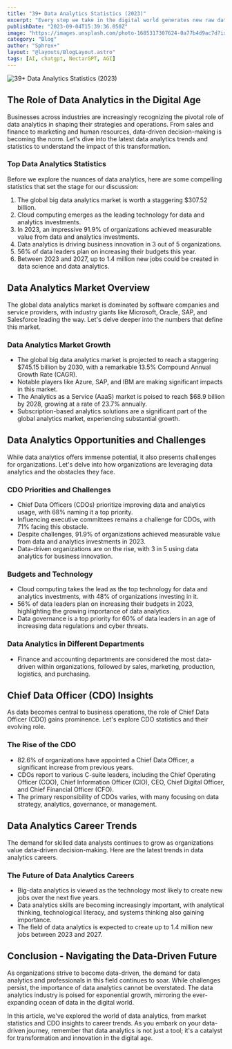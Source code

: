 ```yaml
---
title: "39+ Data Analytics Statistics (2023)"
excerpt: "Every step we take in the digital world generates new raw data for organizations to use. But when data is in its raw form, it’s hard for companies to gain actionable insights"
publishDate: "2023-09-04T15:39:36.050Z"
image: "https://images.unsplash.com/photo-1685317307624-0a77b4d9ac7d?ixlib=rb-4.0.3&ixid=M3wxMjA3fDB8MHxwaG90by1wYWdlfHx8fGVufDB8fHx8fA%3D%3D&auto=format&fit=crop&w=1376&q=80"
category: "Blog"
author: "Sphrex+"
layout: "@layouts/BlogLayout.astro"
tags: [AI, chatgpt, NectarGPT, AGI]
---
```


<p><img src="https://images.unsplash.com/photo-1640158615573-cd28feb1bf4e?ixlib=rb-4.0.3&ixid=M3wxMjA3fDB8MHxwaG90by1wYWdlfHx8fGVufDB8fHx8fA%3D%3D&auto=format&fit=crop&w=1470&q=80" alt="39+ Data Analytics Statistics (2023)" /></p>

<h2 id="h2-the-role-of-data-analytics-in-the-digital-age"> The Role of Data Analytics in the Digital Age</h2>
<p>Businesses across industries are increasingly recognizing the pivotal role of data analytics in shaping their strategies and operations. From sales and finance to marketing and human resources, data-driven decision-making is becoming the norm. Let&#39;s dive into the latest data analytics trends and statistics to understand the impact of this transformation.</p>
<h3 id="h3-top-data-analytics-statistics"> Top Data Analytics Statistics</h3>
<p>Before we explore the nuances of data analytics, here are some compelling statistics that set the stage for our discussion:</p>
<ol>
<li>The global big data analytics market is worth a staggering $307.52 billion.</li>
<li>Cloud computing emerges as the leading technology for data and analytics investments.</li>
<li>In 2023, an impressive 91.9% of organizations achieved measurable value from data and analytics investments.</li>
<li>Data analytics is driving business innovation in 3 out of 5 organizations.</li>
<li>56% of data leaders plan on increasing their budgets this year.</li>
<li>Between 2023 and 2027, up to 1.4 million new jobs could be created in data science and data analytics.</li>
</ol>
<h2 id="h2-data-analytics-market-overview"> Data Analytics Market Overview</h2>
<p>The global data analytics market is dominated by software companies and service providers, with industry giants like Microsoft, Oracle, SAP, and Salesforce leading the way. Let&#39;s delve deeper into the numbers that define this market.</p>
<h3 id="h3-data-analytics-market-growth"> Data Analytics Market Growth</h3>
<ul>
<li>The global big data analytics market is projected to reach a staggering $745.15 billion by 2030, with a remarkable 13.5% Compound Annual Growth Rate (CAGR).</li>
<li>Notable players like Azure, SAP, and IBM are making significant impacts in this market.</li>
<li>The Analytics as a Service (AaaS) market is poised to reach $68.9 billion by 2028, growing at a rate of 23.7% annually.</li>
<li>Subscription-based analytics solutions are a significant part of the global analytics market, experiencing substantial growth.</li>
</ul>
<h2 id="h2-data-analytics-opportunities-and-challenges"> Data Analytics Opportunities and Challenges</h2>
<p>While data analytics offers immense potential, it also presents challenges for organizations. Let&#39;s delve into how organizations are leveraging data analytics and the obstacles they face.</p>
<h3 id="h3-cdo-priorities-and-challenges"> CDO Priorities and Challenges</h3>
<ul>
<li>Chief Data Officers (CDOs) prioritize improving data and analytics usage, with 68% naming it a top priority.</li>
<li>Influencing executive committees remains a challenge for CDOs, with 71% facing this obstacle.</li>
<li>Despite challenges, 91.9% of organizations achieved measurable value from data and analytics investments in 2023.</li>
<li>Data-driven organizations are on the rise, with 3 in 5 using data analytics for business innovation.</li>
</ul>
<h3 id="h3-budgets-and-technology"> Budgets and Technology</h3>
<ul>
<li>Cloud computing takes the lead as the top technology for data and analytics investments, with 48% of organizations investing in it.</li>
<li>56% of data leaders plan on increasing their budgets in 2023, highlighting the growing importance of data analytics.</li>
<li>Data governance is a top priority for 60% of data leaders in an age of increasing data regulations and cyber threats.</li>
</ul>
<h3 id="h3-data-analytics-in-different-departments"> Data Analytics in Different Departments</h3>
<ul>
<li>Finance and accounting departments are considered the most data-driven within organizations, followed by sales, marketing, production, logistics, and purchasing.</li>
</ul>
<h2 id="h2-chief-data-officer-cdo-insights"> Chief Data Officer (CDO) Insights</h2>
<p>As data becomes central to business operations, the role of Chief Data Officer (CDO) gains prominence. Let&#39;s explore CDO statistics and their evolving role.</p>
<h3 id="h3-the-rise-of-the-cdo"> The Rise of the CDO</h3>
<ul>
<li>82.6% of organizations have appointed a Chief Data Officer, a significant increase from previous years.</li>
<li>CDOs report to various C-suite leaders, including the Chief Operating Officer (COO), Chief Information Officer (CIO), CEO, Chief Digital Officer, and Chief Financial Officer (CFO).</li>
<li>The primary responsibility of CDOs varies, with many focusing on data strategy, analytics, governance, or management.</li>
</ul>
<h2 id="h2-data-analytics-career-trends"> Data Analytics Career Trends</h2>
<p>The demand for skilled data analysts continues to grow as organizations value data-driven decision-making. Here are the latest trends in data analytics careers.</p>
<h3 id="h3-the-future-of-data-analytics-careers"> The Future of Data Analytics Careers</h3>
<ul>
<li>Big-data analytics is viewed as the technology most likely to create new jobs over the next five years.</li>
<li>Data analytics skills are becoming increasingly important, with analytical thinking, technological literacy, and systems thinking also gaining importance.</li>
<li>The field of data analytics is expected to create up to 1.4 million new jobs between 2023 and 2027.</li>
</ul>
<h2 id="h2-conclusion-navigating-the-data-driven-future"> Conclusion - Navigating the Data-Driven Future</h2>
<p>As organizations strive to become data-driven, the demand for data analytics and professionals in this field continues to soar. While challenges persist, the importance of data analytics cannot be overstated. The data analytics industry is poised for exponential growth, mirroring the ever-expanding ocean of data in the digital world.</p>
<p>In this article, we&#39;ve explored the world of data analytics, from market statistics and CDO insights to career trends. As you embark on your data-driven journey, remember that data analytics is not just a tool; it&#39;s a catalyst for transformation and innovation in the digital age.</p>